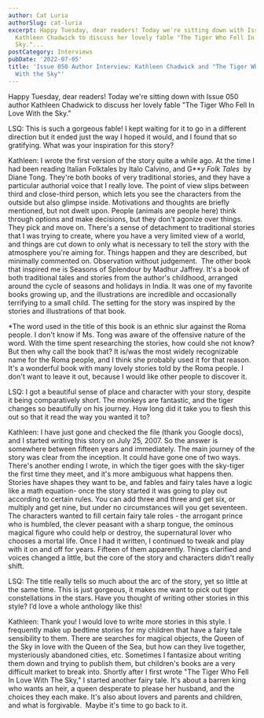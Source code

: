 ```yaml
---
author: Cat Luria
authorSlug: cat-luria
excerpt: Happy Tuesday, dear readers! Today we're sitting down with Issue 050 author
  Kathleen Chadwick to discuss her lovely fable "The Tiger Who Fell In Love With the
  Sky."...
postCategory: Interviews
pubDate: '2022-07-05'
title: 'Issue 050 Author Interview: Kathleen Chadwick and "The Tiger Who Fell In Love
  With the Sky"'
---
```

Happy Tuesday, dear readers! Today we're sitting down with Issue 050 author Kathleen Chadwick to discuss her lovely fable "The Tiger Who Fell In Love With the Sky."

LSQ: This is such a gorgeous fable! I kept waiting for it to go in a different direction but it ended just the way I hoped it would, and I found that so gratifying. What was your inspiration for this story?

Kathleen: I wrote the first version of the story quite a while ago. At the time I had been reading Italian Folktales by Italo Calvino, and G***y Folk Tales*  by Diane Tong. They're both books of very traditional stories, and they have a particular authorial voice that I really love. The point of view slips between third and close-third person, which lets you see the characters from the outside but also glimpse inside. Motivations and thoughts are briefly mentioned, but not dwelt upon. People (animals are people here) think through options and make decisions, but they don't agonize over things. They pick and move on. There's a sense of detachment to traditional stories that I was trying to create, where you have a very limited view of a world, and things are cut down to only what is necessary to tell the story with the atmosphere you're aiming for. Things happen and they are described, but minimally commented on. Observation without judgement.  The other book that inspired me is Seasons of Splendour by Madhur Jaffrey. It's a book of both traditional tales and stories from the author's childhood, arranged around the cycle of seasons and holidays in India. It was one of my favorite books growing up, and the illustrations are incredible and occasionally terrifying to a small child. The setting for the story was inspired by the stories and illustrations of that book.

*The word used in the title of this book is an ethnic slur against the Roma people. I don't know if Ms. Tong was aware of the offensive nature of the word. With the time spent researching the stories, how could she not know? But then why call the book that? It is/was the most widely recognizable name for the Roma people, and I think she probably used it for that reason. It's a wonderful book with many lovely stories told by the Roma people. I don't want to leave it out, because I would like other people to discover it.

LSQ: I got a beautiful sense of place and character with your story, despite it being comparatively short. The monkeys are fantastic, and the tiger changes so beautifully on his journey. How long did it take you to flesh this out so that it read the way you wanted it to?

Kathleen: I have just gone and checked the file (thank you Google docs), and I started writing this story on July 25, 2007. So the answer is somewhere between fifteen years and immediately. The main journey of the story was clear from the inception. It could have gone one of two ways. There's another ending I wrote, in which the tiger goes with the sky-tiger the first time they meet, and it's more ambiguous what happens then. Stories have shapes they want to be, and fables and fairy tales have a logic like a math equation- once the story started it was going to play out according to certain rules. You can add three and three and get six, or multiply and get nine, but under no circumstances will you get seventeen. The characters wanted to fill certain fairy tale roles - the arrogant prince who is humbled, the clever peasant with a sharp tongue, the ominous magical figure who could help or destroy, the supernatural lover who chooses a mortal life. Once I had it written, I continued to tweak and play with it on and off for years. Fifteen of them apparently. Things clarified and voices changed a little, but the core of the story and characters didn't really shift.

LSQ: The title really tells so much about the arc of the story, yet so little at the same time. This is just gorgeous, it makes me want to pick out tiger constellations in the stars. Have you thought of writing other stories in this style? I’d love a whole anthology like this!

Kathleen: Thank you! I would love to write more stories in this style. I frequently make up bedtime stories for my children that have a fairy tale sensibility to them. There are searches for magical objects, the Queen of the Sky in love with the Queen of the Sea, but how can they live together, mysteriously abandoned cities, etc. Sometimes I fantasize about writing them down and trying to publish them, but children's books are a very difficult market to break into. Shortly after I first wrote "The Tiger Who Fell In Love With The Sky," I started another fairy tale. It's about a barren king who wants an heir, a queen desperate to please her husband, and the choices they each make. It's also about lovers and parents and children, and what is forgivable.  Maybe it's time to go back to it.